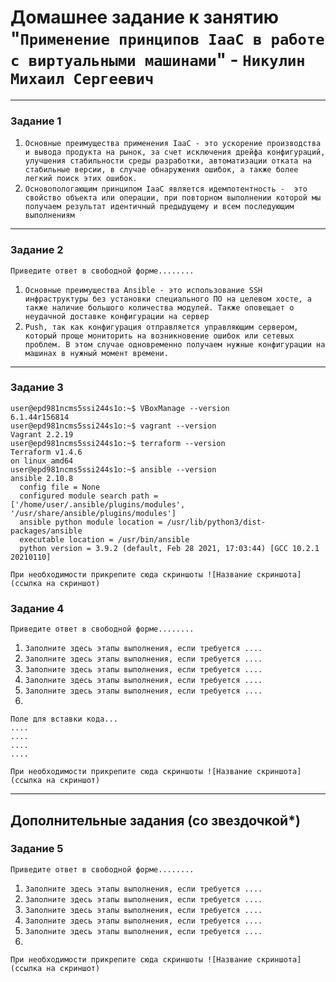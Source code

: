 # Домашнее задание к занятию "`Применение принципов IaaC в работе с виртуальными машинами`" - `Никулин Михаил Сергеевич`



---

### Задание 1


1. `Основные преимущества применения IaaC - это ускорение производства и вывода продукта на рынок, за счет исключения дрейфа конфигураций, улучшения стабильности среды разработки, автоматизации отката на стабильные версии, в случае обнаружения ошибок, а также более легкий поиск этих ошибок.`
2. `Основопологающим принципом IaaC является идемпотентность -  это свойство объекта или операции, при повторном выполнении которой мы получаем результат идентичный предыдущему и всем последующим выполнениям`


---

### Задание 2

`Приведите ответ в свободной форме........`

1. `Основные преимущества Ansible - это использование SSH инфраструктуры без установки специального ПО на целевом хосте, а также наличие большого количества модулей. Также оповещает о неудачной доставке конфигурации на сервер`
2. `Push, так как конфигурация отправляется управляющим сервером, который проще мониторить на возникновение ошибок или сетевых проблем. В этом случае одновременно получаем нужные конфигурации на машинах в нужный момент времени.`


---

### Задание 3


```
user@epd981ncms5ssi244s1o:~$ VBoxManage --version
6.1.44r156814
user@epd981ncms5ssi244s1o:~$ vagrant --version
Vagrant 2.2.19
user@epd981ncms5ssi244s1o:~$ terraform --version
Terraform v1.4.6
on linux_amd64
user@epd981ncms5ssi244s1o:~$ ansible --version
ansible 2.10.8
  config file = None
  configured module search path = ['/home/user/.ansible/plugins/modules', '/usr/share/ansible/plugins/modules']
  ansible python module location = /usr/lib/python3/dist-packages/ansible
  executable location = /usr/bin/ansible
  python version = 3.9.2 (default, Feb 28 2021, 17:03:44) [GCC 10.2.1 20210110]

```

`При необходимости прикрепитe сюда скриншоты
![Название скриншота](ссылка на скриншот)`

### Задание 4

`Приведите ответ в свободной форме........`

1. `Заполните здесь этапы выполнения, если требуется ....`
2. `Заполните здесь этапы выполнения, если требуется ....`
3. `Заполните здесь этапы выполнения, если требуется ....`
4. `Заполните здесь этапы выполнения, если требуется ....`
5. `Заполните здесь этапы выполнения, если требуется ....`
6. 

```
Поле для вставки кода...
....
....
....
....
```

`При необходимости прикрепитe сюда скриншоты
![Название скриншота](ссылка на скриншот)`

---
## Дополнительные задания (со звездочкой*)


### Задание 5

`Приведите ответ в свободной форме........`

1. `Заполните здесь этапы выполнения, если требуется ....`
2. `Заполните здесь этапы выполнения, если требуется ....`
3. `Заполните здесь этапы выполнения, если требуется ....`
4. `Заполните здесь этапы выполнения, если требуется ....`
5. `Заполните здесь этапы выполнения, если требуется ....`
6. 

`При необходимости прикрепитe сюда скриншоты
![Название скриншота](ссылка на скриншот)`
